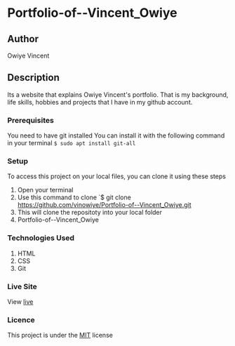 # Portfolio-of--Vincent_Owiye
## Author
Owiye Vincent
## Description
Its a website that explains Owiye Vincent's portfolio. That is my background, life skills, hobbies and projects that I have in my github account.
### Prerequisites
You need to have git installed
You can install it with the following command in your terminal
`$ sudo apt install git-all`
### Setup
To access this project on your local files, you can clone it using these steps
1. Open your terminal
1. Use this command to clone `$ git clone https://github.com/vinowiye/Portfolio-of--Vincent_Owiye.git
1. This will clone the repositoty into your local folder
1. Portfolio-of--Vincent_Owiye
### Technologies Used
1. HTML
1. CSS
1. Git
### Live Site
View [live](https://vinowiye.github.io/Portfolio-of--Vincent_Owiye/)
### Licence
This project is under the [MIT](LICENSE) license  

